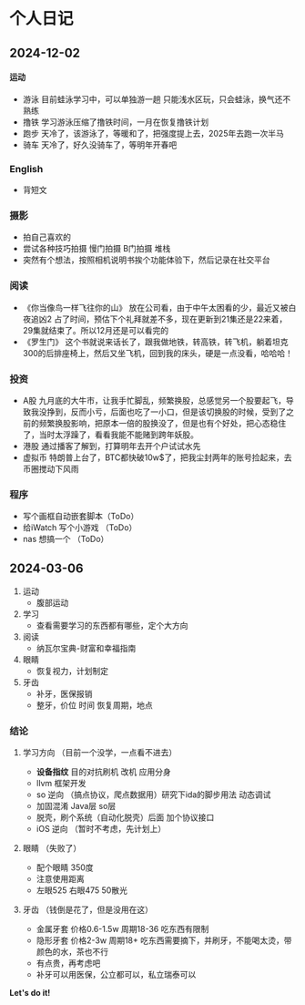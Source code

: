 # 个人日记

## 2024-12-02
#### 运动
- 游泳 
  目前蛙泳学习中，可以单独游一趟
  只能浅水区玩，只会蛙泳，换气还不熟练
- 撸铁
  学习游泳压缩了撸铁时间，一月在恢复撸铁计划
- 跑步
  天冷了，该游泳了，等暖和了，把强度提上去，2025年去跑一次半马
- 骑车
  天冷了，好久没骑车了，等明年开春吧
### English
- 背短文

### 摄影
- 拍自己喜欢的
- 尝试各种技巧拍摄
  慢门拍摄
  B门拍摄
  堆栈
- 突然有个想法，按照相机说明书挨个功能体验下，然后记录在社交平台

### 阅读
- 《你当像鸟一样飞往你的山》
  放在公司看，由于中午太困看的少，最近又被白夜追凶2 占了时间，预估下个礼拜就差不多，现在更新到21集还是22来着，29集就结束了。所以12月还是可以看完的
- 《罗生门》
  这个书就说来话长了，跟我做地铁，转高铁，转飞机，躺着坦克300的后排座椅上，然后又坐飞机，回到我的床头，硬是一点没看，哈哈哈！

### 投资
- A股
  九月底的大牛市，让我手忙脚乱，频繁换股，总感觉另一个股要起飞，导致我没挣到，反而小亏，后面也吃了一小口，但是该切换股的时候，受到了之前的频繁换股影响，把原本一倍的股换没了，但是也有个好处，把心态稳住了，当时太浮躁了，看看我能不能赌到跨年妖股。
- 港股
  通过播客了解到，打算明年去开个户试试水先
- 虚拟币
  特朗普上台了，BTC都快破10w$了，把我尘封两年的账号捡起来，去币圈搅动下风雨

### 程序
- 写个画框自动嵌套脚本（ToDo）
- 给iWatch 写个小游戏 （ToDo）
- nas 想搞一个 （ToDo）

### 
## 2024-03-06

1. 运动 
    - 腹部运动
2. 学习
    - 查看需要学习的东西都有哪些，定个大方向
3. 阅读
    - 纳瓦尔宝典-财富和幸福指南
4. 眼睛
    - 恢复视力，计划制定
5. 牙齿
    - 补牙，医保报销
    - 整牙，价位 时间 恢复周期，地点

### 结论
1. 学习方向 （目前一个没学，一点看不进去）
    - **设备指纹** 目的对抗刷机 改机 应用分身
    - llvm 框架开发
    - so 逆向 （搞点协议，爬点数据用）研究下ida的脚步用法 动态调试
    - 加固混淆 Java层 so层
    - 脱壳，刷个系统（自动化脱壳）后面 加个协议接口
    - iOS 逆向 （暂时不考虑，先计划上）
2. 眼睛 （失败了）
    - 配个眼睛 350度
    - 注意使用距离 
    - 左眼525 右眼475 50散光
    
3. 牙齿 （钱倒是花了，但是没用在这）
    - 金属牙套 价格0.6-1.5w 周期18-36 吃东西有限制
    - 隐形牙套 价格2-3w 周期18+ 吃东西需要摘下，并刷牙，不能喝太烫，带颜色的水，茶也不行
    - 有点贵，再考虑吧
    - 补牙可以用医保，公立都可以，私立瑞泰可以

**Let's do it!**

